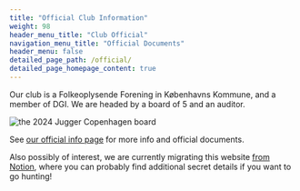```yaml
---
title: "Official Club Information"
weight: 98
header_menu_title: "Club Official"
navigation_menu_title: "Official Documents"
header_menu: false
detailed_page_path: /official/
detailed_page_homepage_content: true
---
```

Our club is a Folkeoplysende Forening in Københavns Kommune, and a member of DGI. We are headed by a board of 5 and an auditor.

![the 2024 Jugger Copenhagen board](/images/board.png)

See [our official info page](official) for more info and official documents.

Also possibly of interest, we are currently migrating this website [from Notion](https://juggercph.notion.site/Jugger-Copenhagen-35038b95f769404ab41dd3816813577f), where you can probably find additional secret details if you want to go hunting!